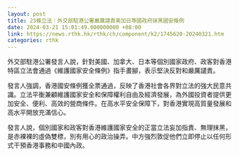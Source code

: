 ```yaml
---
layout: post
title: 23條立法｜外交部駐港公署嚴厲譴責美加日等國政府抹黑國安條例
date: 2024-03-21 15:01:49.000000000 +08:00
link: https://news.rthk.hk/rthk/ch/component/k2/1745620-20240321.htm
categories: rthk
---
```


外交部駐港公署發言人說，針對美國、加拿大、日本等個別國家政府、政客對香港特區立法會通過《維護國家安全條例》指手畫腳，表示堅決反對和嚴厲譴責。

發言人強調，香港國安條例獲全票通過，反映了香港社會各界對立法的強大民意共識。立法平衡兼顧維護國家安全和保障權利自由及經濟發展，為外國投資者提供更加安全、便利、高效的營商條件。在高水平安全保障下，對香港實現高質量發展和高水平開放充滿信心。

發言人說，個別國家和政客對香港維護國家安全的正當立法妄加指責、無理抹黑，是赤裸裸的虛偽雙標，別有用心的政治操弄。中方強烈敦促他們立即停止以任何形式干預香港事務和中國內政。
